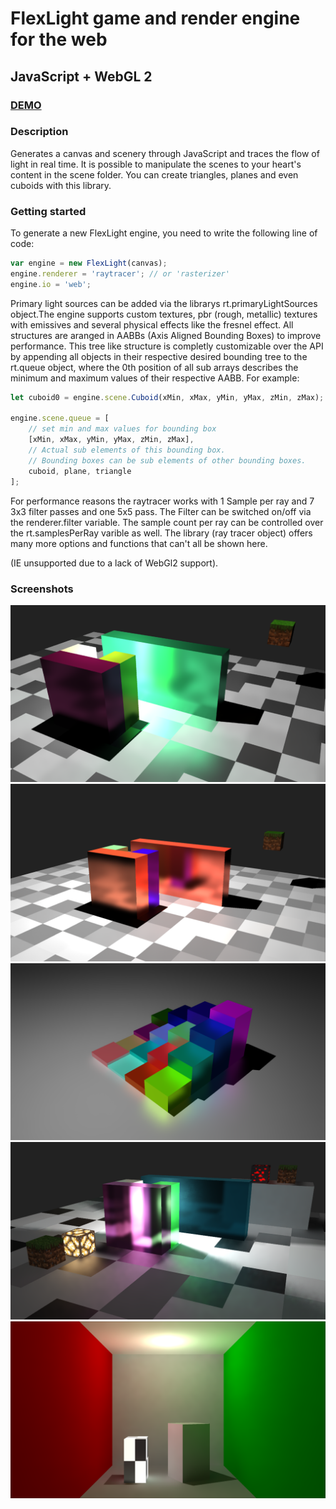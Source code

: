 # FlexLight game and render engine for the web

## JavaScript + WebGL 2

### [DEMO](https://arbobendik.github.io/web-ray-tracer/exampleLoader.html?v=example1)

### Description
Generates a canvas and scenery through JavaScript and traces the flow of light in real time.
It is possible to manipulate the scenes to your heart's content in the scene folder.
You can create triangles, planes and even cuboids with this library.

### Getting started
To generate a new FlexLight engine, you need to write the following line of code:
```javascript
var engine = new FlexLight(canvas);
engine.renderer = 'raytracer'; // or 'rasterizer'
engine.io = 'web';
```

Primary light sources can be added via the librarys rt.primaryLightSources object.The engine supports custom textures,
pbr (rough, metallic) textures with emissives and several physical effects like the fresnel effect.
All structures are aranged in AABBs (Axis Aligned Bounding Boxes) to improve performance.
This tree like structure is completly customizable over the API by appending all objects in
their respective desired bounding tree to the rt.queue object, where the 0th position of all sub arrays
describes the minimum and maximum values of their respective AABB. For example:

```javascript
let cuboid0 = engine.scene.Cuboid(xMin, xMax, yMin, yMax, zMin, zMax);

engine.scene.queue = [
    // set min and max values for bounding box
    [xMin, xMax, yMin, yMax, zMin, zMax],
    // Actual sub elements of this bounding box.
    // Bounding boxes can be sub elements of other bounding boxes.
    cuboid, plane, triangle
];
```
For performance reasons the raytracer works with 1 Sample per ray and 7 3x3 filter passes and one 5x5 pass.
The Filter can be switched on/off via the renderer.filter variable.
The sample count per ray can be controlled over the rt.samplesPerRay varible as well.
The library (ray tracer object) offers many more options and functions that can't all be shown here.

(IE unsupported due to a lack of WebGl2 support).


### Screenshots

![](screenshots/screen0.png?raw=true)
![](screenshots/screen1.png?raw=true)
![](screenshots/screen2.png?raw=true)
![](screenshots/screen3.png?raw=true)
![](screenshots/screen4.png?raw=true)
